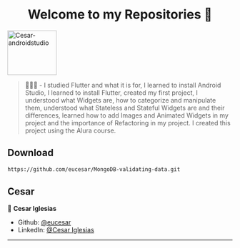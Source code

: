 <h1 align="center">Welcome to my Repositories 🤝</h1>
<p>
  <img align="center" alt="Cesar-androidstudio" height="100" width="110" src="https://cdn.jsdelivr.net/gh/devicons/devicon/icons/androidstudio/androidstudio-original.svg">
</p>

> 🌱👨‍💻 - I studied Flutter and what it is for, I learned to install Android Studio, I learned to install Flutter, created my first project, I understood what Widgets are, how to categorize and manipulate them, understood what Stateless and Stateful Widgets are and their differences, learned how to add Images and Animated Widgets in my project and the importance of Refactoring in my project. I created this project using the Alura course.

## Download

```sh
https://github.com/eucesar/MongoDB-validating-data.git
```

## Cesar

👤 **Cesar Iglesias**

* Github: [@eucesar](https://github.com/eucesar)
* LinkedIn: [@Cesar Iglesias](https://www.linkedin.com/in/cesar-iglesias-tecnologia/)

***

